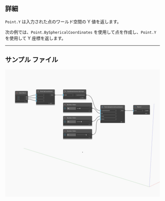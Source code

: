 ## 詳細
`Point.Y` は入力された点のワールド空間の Y 値を返します。

次の例では、`Point.BySphericalCoordinates` を使用して点を作成し、`Point.Y` を使用して Y 座標を返します。

___
## サンプル ファイル

![Y](./Autodesk.DesignScript.Geometry.Point.Y_img.jpg)


